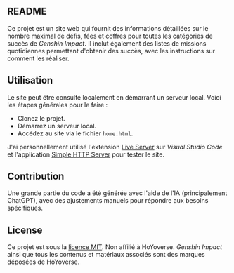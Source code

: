 ## README

Ce projet est un site web qui fournit des informations détaillées sur le nombre maximal de défis, fées et coffres pour toutes les catégories de succès de _Genshin Impact_. Il inclut également des listes de missions quotidiennes permettant d'obtenir des succès, avec les instructions sur comment les réaliser.

## Utilisation

Le site peut être consulté localement en démarrant un serveur local. Voici les étapes générales pour le faire :

- Clonez le projet.
- Démarrez un serveur local.
- Accédez au site via le fichier `home.html`.

J'ai personnellement utilisé l'extension [Live Server](https://marketplace.visualstudio.com/items?itemName=ritwickdey.LiveServer) sur _Visual Studio Code_ et l'application [Simple HTTP Server](https://play.google.com/store/apps/details?id=com.phlox.simpleserver&hl=fr) pour tester le site.

## Contribution

Une grande partie du code a été générée avec l'aide de l'IA (principalement ChatGPT), avec des ajustements manuels pour répondre aux besoins spécifiques.

## License

Ce projet est sous la [licence MIT](https://github.com/nepyutsu/genshin-nepyutsu/blob/main/LICENSE).
Non affilié à HoYoverse. _Genshin Impact_ ainsi que tous les contenus et matériaux associés sont des marques déposées de HoYoverse.
